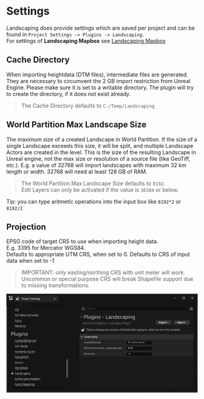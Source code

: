 # Settings

Landscaping does provide settings which are saved per project and can be found in `Project Settings -> Plugins -> Landscaping`.  
For settings of __Landscaping Mapbox__ see [Landscaping Mapbox](mapbox.md?id=mapbox)

## Cache Directory

When importing heightdata (DTM files), intermediate files are generated. They are necessary to circumvent the 2 GB import restriction from Unreal Engine. Please make sure it is set to a writable directory. The plugin will try to create the directory, if it does not exist already.

> The Cache Directory defaults to `C:/Temp/Landscaping`

## World Partition Max Landscape Size

The maximum size of a created Landscape in World Partition. If the size of a single Landscape exceeds this size, it will be split, and multiple Landscape Actors are created in the level. This is the size of the resulting Landscape in Unreal engine, not the max size or resolution of a source file (like GeoTiff, etc.). E.g. a value of 32768 will import landscapes with maximum 32 km length or width. 32768 will need at least 128 GB of RAM.

> The World Partition Max Landscape Size defaults to `8192`.  
> Edit Layers can only be activated if the value is `16384` or below.

Tip: you can type aritmetic operations into the input box like `8192*2` or `8192/2`

## Projection

EPSG code of target CRS to use when importing height data.  
E.g. 3395 for Mercator WGS84.  
Defaults to appropriate UTM CRS, when set to 0.
Defaults to CRS of input data when set to -1

> IMPORTANT: only easting/northing CRS with unit meter will work.  
> Uncommon or special purpose CRS will break Shapefile support due to missing transformations.

![Landscaping Settings](_media/ue5_landscaping_settings.jpg)
